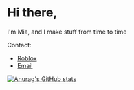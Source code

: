 <h1>Hi there,</h1>

<p>I'm Mia, and I make stuff from time to time</p>
 
<p>Contact:</p>
<ul>
  <li><a href="https://roblox.com/users/profile?username=mianjaro">Roblox</a></li>
  <li><a href="mailto:mianjaro@pm.me">Email</a></li>
</ul>

[![Anurag's GitHub stats](https://github-readme-stats.vercel.app/api?username=mianjaro&show_icons=true&count_private=true&hide=prs,issues&title_color=F0F3F6&text_color=F0F3F6&icon_color=7A828E&bg_color=0A0C10&hide_border=true)](https://github.com/anuraghazra/github-readme-stats)

<!-- LOOKS BEST ON DARK HIGH CONTRAST THEME -->
